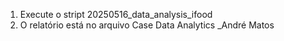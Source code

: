 1. Execute o stript 20250516_data_analysis_ifood
2. O relatório está no arquivo Case Data Analytics _André Matos 

